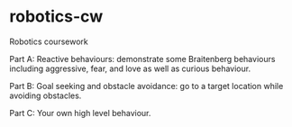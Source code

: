 # robotics-cw
Robotics coursework

Part A:	Reactive behaviours: demonstrate some Braitenberg behaviours including aggressive, fear, and love as well as curious behaviour. 

Part B:	Goal seeking and obstacle avoidance: go to a target location while avoiding obstacles. 

Part C:	Your own high level behaviour. 
